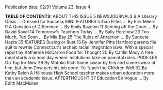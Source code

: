 Publication date: 02/91
Volume 23, Issue 4

**TABLE OF CONTENTS:**
ABOUT THIS ISSUE 5
NEWSJOURNALS 6
A Literary Oasis ... Dressed for Success
MINI fEATURES
Urban Elites ... By Erik Meers 9
A Question of Difference ... By Emily Bazelon 11
Scoring off the Court ... By David Kovel 14
Tomorrow's Teachers Today ... By Sally Horchow 23
Too Much, Too Soon ... By Mia Bay 25
The Rules of Attraction ... By Suneeta Hazra 35
fEATURES
Busing or Bust 16
By Jennifer Pitts
Hartford parents file suit to rewrite Connecticut's archaic racial integration laws.
With a special report by Katherine McCarron
Food for Thought 20
By Caitlin Macy
A free meal starts a school day where institutions take on parental roles.
PROFILES
On Top for Now 28
By Motoko Rich
Some swear by him and some swear at him, but John Dow gets his job done.
To Teach the Children Well 32
By Kathy Reich
A Hillhouse High School teacher makes urban education more than an academic issue.
AFTERTHOUGHT 37
Education En Vogue ... By Edith MacMullen.

